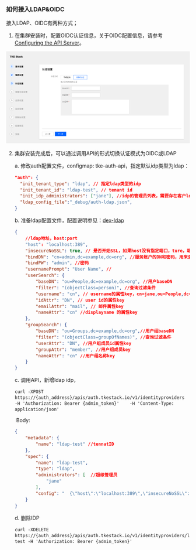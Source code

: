 ### 如何接入LDAP&OIDC


接入LDAP、OIDC有两种方式；

1. 在集群安装时，配置OIDC认证信息，关于OIDC配置信息，请参考[Configuring the API Server](https://kubernetes.io/docs/reference/access-authn-authz/authentication/#configuring-the-api-server)。

![installer-oidc](https://github.com/tkestack/tke/blob/master/docs/images/installer-oidc.png?raw=true)

2. 集群安装完成后，可以通过调用API的形式切换认证模式为OIDC或LDAP

   a. 修改auth配置文件，configmap: tke-auth-api，指定默认idp类型为ldap：

   ~~~json
   "auth": {
     "init_tenant_type": "ldap", // 指定ldap类型的idp
     "init_tenant_id": "ldap-test", // tenant id
     "init_idp_administrators": ["jane"], //idp的管理员列表，需要存在客户ldap系统中，具有平台的超级管理员权限
     "ldap_config_file":"_debug/auth-ldap.json",
   }
   ~~~

   b. 准备ldap配置文件，配置说明参见：[dex-ldap](https://github.com/dexidp/dex/blob/master/Documentation/connectors/ldap.md)

   ```json
   {
       //ldap地址，host:port
       "host": "localhost:389", 
       "insecureNoSSL": true, // 是否开始SSL，如果host没有指定端口，ture，端口为389和false， 端口为636
       "bindDN": "cn=admin,dc=example,dc=org", //服务账户的DN和密码，用来查询ldap用户组和用户
       "bindPW": "admin", //密码
       "usernamePrompt": "User Name", //
       "userSearch": {
           "baseDN": "ou=People,dc=example,dc=org", //用户baseDN
           "filter": "(objectClass=person)", //查询过滤条件
           "username": "cn", // username的属性key，cn=jane,ou=People,dc=example,dc=org
           "idAttr": "DN", // user id的属性key
           "emailAttr": "mail", // 邮件属性key
           "nameAttr": "cn" //displayname 的属性key
       },
       "groupSearch": {
           "baseDN": "ou=Groups,dc=example,dc=org",//用户组baseDN
           "filter": "(objectClass=groupOfNames)", //查询过滤条件
           "userAttr": "DN", //用户组成员id属性key
           "groupAttr": "member", //用户组成员key
           "nameAttr": "cn" //用户组名称key
       }
   }
   ```

   c. 调用API，新增ldap idp，

   ```shell
   curl -XPOST https://{auth_address}/apis/auth.tkestack.io/v1/identityproviders   -H 'Authorization: Bearer {admin_token}'    -H 'Content-Type: application/json' 
   ```

   ​    Body:

   ```json
   {
       "metadata": {
           "name": "ldap-test" //tennatID
       },
       "spec": {
           "name": "ldap-test", 
           "type": "ldap",
           "administrators": [  //超级管理员
               "jane"
           ],
           "config": "  {\"host\":\"localhost:389\",\"insecureNoSSL\":true,\"bindDN\":\"cn=admin,dc=example,dc=org\",\"bindPW\":\"admin\",\"usernamePrompt\":\"Email Address\",\"userSearch\":{\"baseDN\":\"ou=People,dc=example,dc=org\",\"filter\":\"(objectClass=person)\",\"username\":\"cn\",\"idAttr\":\"DN\",\"emailAttr\":\"mail\",\"nameAttr\":\"cn\"},\"groupSearch\":{\"baseDN\":\"ou=Groups,dc=example,dc=org\",\"filter\":\"(objectClass=groupOfNames)\",\"userAttr\":\"DN\",\"groupAttr\":\"member\",\"nameAttr\":\"cn\"}}" //ldap配置
       }
   }
   ```

   

   d. 删除IDP

   ```
   curl -XDELETE https://{auth_address}/apis/auth.tkestack.io/v1/identityproviders/ldap-test -H 'Authorization: Bearer {admin_token}'
   ```

